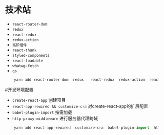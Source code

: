 # 技术站
- `react-router-dom`
- `redux`
- `react-redux`
- `redux-action`
- `高阶组件`
- `react-thunk`
- `styled-components`
- `react-loadable`
- `whatwg-fetch`
- `qs`

```javascript
    yarn add react-router-dom  redux   react-redux  redux-action  react-thunk  styled-components  react-loadable  whatwg-fetch qs
```




#开发环境配置
-  `create-react-app` 创建项目
- `react-app-rewired && customize-cra`  对create-react-app的扩展配置
- `babel-plugin-import` 按需加载
- `http-proxy-middleware` 进行服务器代理跨域

```javascript
    yarn add react-app-rewired  customize-cra  babel-plugin-import  http-proxy-middleware   --dev
```